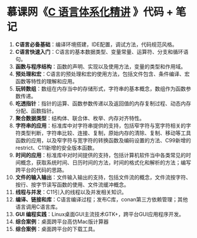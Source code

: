 # 慕课网《[C 语言体系化精讲](https://coding.imooc.com/class/463.html) 》代码 + 笔记

1. **C语言必备基础**：编译环境搭建，IDE配置，调试方法，代码规范风格。
2. **C语言快速入门**：C语言的基本数据类型、变量常量、运算符、分支和循环语句。
3. **函数与程序结构**：函数的声明、实现以及使用方法，变量的类型和作用域。
4. **预处理和宏**：C语言的预处理和宏的使用方法，包括文件包含、条件编译、宏函数等特性的理解和应用。
5. **玩转数组**：数组在内存当中的存储形式，字符串的基本概念，数组作为函数参数传递。
6. **吃透指针**：指针的运算、函数参数传递以及返回值的内存复制过程、动态内存分配、函数指针。
7. **聚合数据类型**：结构体、联合体、枚举、内存对齐特性。
8. **字符串的应用**：标准库中对字符串提供的支持，包括窄字符与宽字符相关的字符类型判断，字符串比较、连接、复制，原始内存的清除、复制、移动等工具函数的应用，以及窄字符与宽字符的转换函数及编码设置的方法、C99新增的restrict、C11新增的安全版本函数。
9. **时间的应用**：标准库中对时间提供的支持，包括计算机软件当中各类常见的时间概念，获取系统时间、日历时间的方法，时间的格式化和解析的方法；编写跨平台的代码的思路。
10. **文件的输入输出**：文件输入输出的支持，包括文件流的概念，文件流按字符、按行、按字节读写函数的使用、文件流缓冲概念。
11. **线程与并发**：C11引入的线程以及并发相关知识。
12. **编译、链接和库**：C语言编译过程；发布C库，conan第三方依赖管理；其他语言调用C语言库。
13. **GUI 编程实践**：Linux桌面GUI主流技术GTK+，跨平台GUI应用程序开发。
14. **综合案例**：桌面跨平台高仿Mac版计算器
15. **综合案例**：桌面跨平台的下载工具。
